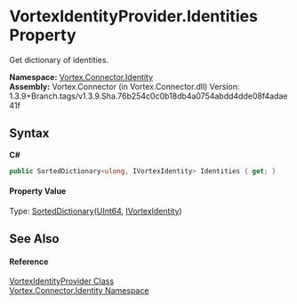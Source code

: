 # VortexIdentityProvider.Identities Property 
 

Get dictionary of identities.

**Namespace:**&nbsp;<a href="N_Vortex_Connector_Identity.md">Vortex.Connector.Identity</a><br />**Assembly:**&nbsp;Vortex.Connector (in Vortex.Connector.dll) Version: 1.3.9+Branch.tags/v1.3.9.Sha.76b254c0c0b18db4a0754abdd4dde08f4adae41f

## Syntax

**C#**<br />
``` C#
public SortedDictionary<ulong, IVortexIdentity> Identities { get; }
```


#### Property Value
Type: <a href="https://docs.microsoft.com/dotnet/api/system.collections.generic.sorteddictionary-2" target="_blank">SortedDictionary</a>(<a href="https://docs.microsoft.com/dotnet/api/system.uint64" target="_blank">UInt64</a>, <a href="T_Vortex_Connector_Identity_IVortexIdentity.md">IVortexIdentity</a>)

## See Also


#### Reference
<a href="T_Vortex_Connector_Identity_VortexIdentityProvider.md">VortexIdentityProvider Class</a><br /><a href="N_Vortex_Connector_Identity.md">Vortex.Connector.Identity Namespace</a><br />
